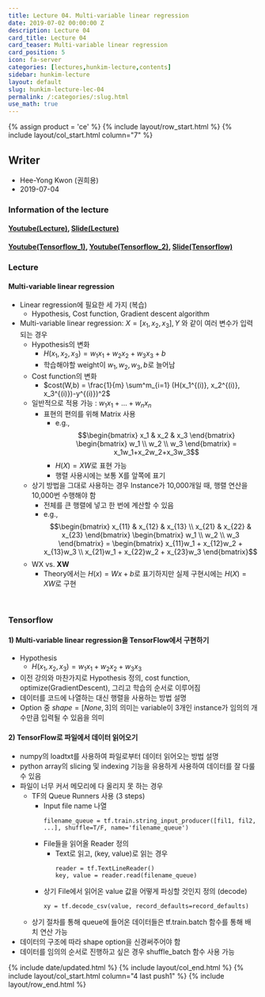 ```yaml
---
title: Lecture 04. Multi-variable linear regression
date: 2019-07-02 00:00:00 Z
description: Lecture 04
card_title: Lecture 04
card_teaser: Multi-variable linear regression
card_position: 5
icon: fa-server
categories: [lectures,hunkim-lecture,contents]
sidebar: hunkim-lecture
layout: default
slug: hunkim-lecture-lec-04
permalink: /:categories/:slug.html
use_math: true
---
```


{% assign product = 'ce' %}
{% include layout/row_start.html %}
{% include layout/col_start.html column="7" %}

## Writer
+ Hee-Yong Kwon (권희용)
+ 2019-07-04

### Information of the lecture
#### [Youtube(Lecture)](https://www.youtube.com/watch?v=kPxpJY6fRkY&feature=youtu.be), [Slide(Lecture)](https://github.com/inhaucs/inhaucs.github.io/blob/master/assets/files/heeyong/2019/hunkim-lecture/slide/lec4.pdf?raw=true)
#### [Youtube(Tensorflow_1)](https://www.youtube.com/watch?v=fZUV3xjoZSM&feature=youtu.be), [Youtube(Tensorflow_2)](https://www.youtube.com/watch?v=o2q4QNnoShY&feature=youtu.be), [Slide(Tensorflow)](https://github.com/inhaucs/inhaucs.github.io/blob/master/assets/files/heeyong/2019/hunkim-lecture/slide/lab4.pdf?raw=true)

### Lecture
#### Multi-variable linear regression
+ Linear regression에 필요한 세 가지 (복습)
  + Hypothesis, Cost function, Gradient descent algorithm
+ Multi-variable linear regression: $X=[x_1, x_2, x_3], Y$ 와 같이 여러 변수가 입력되는 경우
  + Hypothesis의 변화
    + $H(x_1,x_2,x_3) = w_1x_1 + w_2x_2 + w_3x_3 + b$
    + 학습해야할 weight이 $w_1, w_2, w_3, b$로 늘어남
  + Cost function의 변화
    + $cost(W,b) = \frac{1}{m} \sum^m_{i=1} (H(x_1^{(i)}, x_2^{(i)}, x_3^{(i)})-y^{(i)})^2$
  + 일반적으로 적용 가능 : $w_1x_1 + \ldots + w_nx_n$
    + 표현의 편의를 위해 Matrix 사용
      + e.g., $$\begin{bmatrix} x_1 & x_2 & x_3 \end{bmatrix} \begin{bmatrix} w_1 \\ w_2 \\ w_3 \end{bmatrix} = x_1w_1+x_2w_2+x_3w_3$$
      + $H(X) =XW$로 표현 가능
      + 행렬 사용시에는 보통 X를 앞쪽에 표기
  + 상기 방법을 그대로 사용하는 경우 Instance가 10,000개일 때, 행렬 연산을 10,000번 수행해야 함
    + 전체를 큰 행렬에 넣고 한 번에 계산할 수 있음
    + e.g., $$\begin{bmatrix} x_{11} & x_{12} & x_{13} \\ x_{21} & x_{22} & x_{23} \end{bmatrix} \begin{bmatrix} w_1 \\ w_2 \\ w_3 \end{bmatrix} = \begin{bmatrix} x_{11}w_1 + x_{12}w_2 + x_{13}w_3 \\ x_{21}w_1 + x_{22}w_2 + x_{23}w_3 \end{bmatrix}$$
  + WX vs. **XW**
    + Theory에서는 $H(x)=Wx+b$로 표기하지만 실제 구현시에는 $H(X) = XW$로 구현

<br>

### Tensorflow
#### 1) Multi-variable linear regression을 TensorFlow에서 구현하기
+ Hypothesis
  + $H(x_1,x_2,x_3) = w_1x_1 + w_2x_2 + w_3x_3$
+ 이전 강의와 마찬가지로 Hypothesis 정의, cost function, optimize(GradientDescent), 그리고 학습의 순서로 이루어짐
+ 데이터를 코드에 나열하는 대신 행렬을 사용하는 방법 설명
+ Option 중 $shape=[None, 3]$의 의미는 variable이 3개인 instance가 임의의 개수만큼 입력될 수 있음을 의미

#### 2) TensorFlow로 파일에서 데이터 읽어오기
+ numpy의 loadtxt를 사용하여 파일로부터 데이터 읽어오는 방법 설명
+ python array의 slicing 및 indexing 기능을 유용하게 사용하여 데이터를 잘 다룰 수 있음
+ 파일이 너무 커서 메모리에 다 올리지 못 하는 경우
  + TF의 Queue Runners 사용 (3 steps)
    + Input file name 나열
      ```
      filename_queue = tf.train.string_input_producer([fil1, fil2, ...], shuffle=T/F, name='filename_queue')
      ```
    + File들을 읽어올 Reader 정의
      + Text로 읽고, (key, value)로 읽는 경우
        ```
        reader = tf.TextLineReader()
        key, value = reader.read(filename_queue)
        ```
    + 상기 File에서 읽어온 value 값을 어떻게 파싱할 것인지 정의 (decode)
      ```
      xy = tf.decode_csv(value, record_defaults=record_defaults)
      ```
  + 상기 절차를 통해 queue에 들어온 데이터들은 tf.train.batch 함수를 통해 배치 연산 가능
+ 데이터의 구조에 따라 shape option을 신경써주어야 함
+ 데이터를 임의의 순서로 진행하고 싶은 경우 shuffle_batch 함수 사용 가능

{% include date/updated.html %}
{% include layout/col_end.html %}
{% include layout/col_start.html column="4 last push1" %}
{% include layout/row_end.html %}
